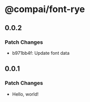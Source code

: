 # @compai/font-rye

## 0.0.2

### Patch Changes

- b971bb4f: Update font data

## 0.0.1

### Patch Changes

- Hello, world!
